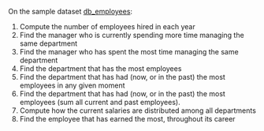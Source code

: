 On the sample dataset [db_employees](https://github.com/gdv/foundationsCS-2018/blob/master/ex-data/db_employees.sqlite):

1.  Compute the number of employees hired in each year
1.  Find the manager who is currently spending more time managing the same department
1.  Find the manager who has spent the most time managing the same department
1.  Find the department that has the most employees
1.  Find the department that has had (now, or in the past) the most employees in any given moment
1.  Find the department that has had (now, or in the past) the most employees (sum all
    current and past employees).
1.  Compute how the current salaries are distributed among all departments
1.  Find the employee that has earned the most, throughout its career
